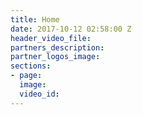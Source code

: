 ```yaml
---
title: Home
date: 2017-10-12 02:58:00 Z
header_video_file: 
partners_description: 
partner_logos_image: 
sections:
- page: 
  image: 
  video_id: 
---
```



